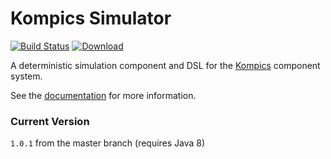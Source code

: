 # Kompics Simulator
[![Build Status](https://travis-ci.org/kompics/kompics-simulator.svg?branch=master)](https://travis-ci.org/kompics/kompics-simulator)
[ ![Download](https://api.bintray.com/packages/kompics/Maven/kompics-simulator/images/download.svg) ](https://bintray.com/kompics/Maven/kompics-simulator/_latestVersion)

A deterministic simulation component and DSL for the [Kompics](http://kompics.sics.se/) component system.

See the [documentation](http://kompics.sics.se/current/tutorial/simulation/index.html) for more information.

### Current Version
`1.0.1` from the master branch (requires Java 8)
